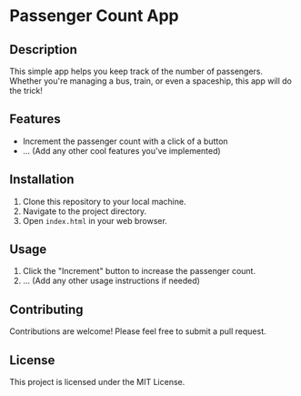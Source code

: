 # Passenger Count App

## Description

This simple app helps you keep track of the number of passengers. Whether you're managing a bus, train, or even a spaceship, this app will do the trick!

## Features

* Increment the passenger count with a click of a button
* ... (Add any other cool features you've implemented)

## Installation

1. Clone this repository to your local machine.
2. Navigate to the project directory.
3. Open `index.html` in your web browser.

## Usage

1. Click the "Increment" button to increase the passenger count.
2. ... (Add any other usage instructions if needed)

## Contributing

Contributions are welcome! Please feel free to submit a pull request.

## License

This project is licensed under the MIT License.
